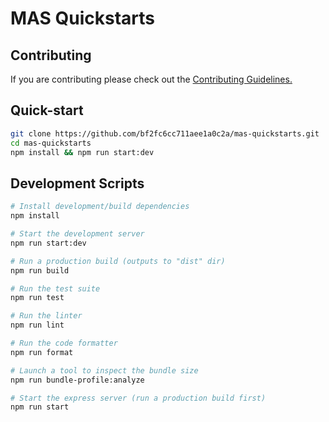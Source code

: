 # MAS Quickstarts

## Contributing

If you are contributing please check out the [Contributing Guidelines.](CONTRIBUTING.md)


## Quick-start

```bash
git clone https://github.com/bf2fc6cc711aee1a0c2a/mas-quickstarts.git
cd mas-quickstarts
npm install && npm run start:dev
```

## Development Scripts
```sh
# Install development/build dependencies
npm install

# Start the development server
npm run start:dev

# Run a production build (outputs to "dist" dir)
npm run build

# Run the test suite
npm run test

# Run the linter
npm run lint

# Run the code formatter
npm run format

# Launch a tool to inspect the bundle size
npm run bundle-profile:analyze

# Start the express server (run a production build first)
npm run start
```

